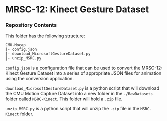 # MRSC-12: Kinect Gesture Dataset

### Repository Contents
This folder has the following structure:
````
CMU-Mocap
|- config.json
|- download_MicrosoftGestureDataset.py
|- unzip_MSRC.py
````
`config.json` is a configuration file that can be used to convert the MRSC-12: Kinect Gesture Dataset into a series of 
appropriate JSON files for animation using the conversion application.

`download_MicrosoftGestureDataset.py` is a python script that will download the CMU Motion Capture Dataset into a new 
folder in the `./RawDatasets` folder called `MSRC-Kinect`. This folder will hold a `.zip` file.

`unzip_MSRC.py` is a python script that will unzip the `.zip` file in the `MSRC-Kinect` folder.
